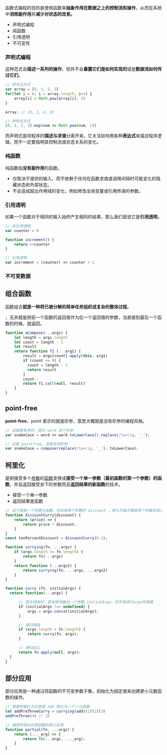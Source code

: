 函数式编程的目的是使用函数来**抽象作用在数据之上的控制流和操作**，从而在系统中**消除副作用**并**减少对状态的改变。**

- 声明式编程
- 纯函数
- 引用透明
- 不可变性



### 声明式编程

这种范式会**描述一系列的操作**，但并不会**暴露它们是如何实现的**或是**数据流如何传过它们**。

```JavaScript
// 命令式方式
var array = [0, 1, 2, 3]
for(let i = 0; i < array.length; i++) {
    array[i] = Math.pow(array[i], 2)
}

array; // [0, 1, 4, 9]

// 声明式方式
[0, 1, 2, 3].map(num => Math.pow(num, 2))

```

而声明式是将程序的**描述与求值**分离开来。它关注如何用各种**表达式**来描述程序逻辑，而不一定要指明其控制流或状态关系的变化。



### 纯函数

纯函数指**没有副作用**的函数。

- 仅取决于提供的输入，而不依赖于任何在函数求值或调用间隔时可能变化的隐藏状态和外部状态。
- 不会造成超出作用域的变化，例如修改全局变量或引用传递的参数。



### 引用透明

如果一个函数对于相同的输入始终产生相同的结果，那么我们就说它是**引用透明**。

```JavaScript
// 非引用透明
var counter = 0

function increment() {
    return ++counter
}

// 引用透明
var increment = (counter) => counter + 1
```



### 不可变数据







## 组合函数

函数组合**就是一种将已被分解的简单任务组织成复杂的整体过程**。

，无非就是把前一个函数的返回值作为后一个返回值的参数，当直接到最后一个函数的时候，就返回。

```JavaScript
function aCompose(...args) {
    let length = args.length
    let count = length - 1
    let result
    return function f1 (...arg1) {
        result = args[count].apply(this, arg1)
        if (count <= 0) {
          count = length - 1
          return result
        }
        count--
        return f1.call(null, result)
    }
}
```



## point-free

**point-free**，point 表示的就是形参，意思大概就是没有形参的编程风格。

```JavaScript
// 这就是有参的，因为 word 这个形参
var snakeCase = word => word.toLowerCase().replace(/\s+/ig, '_');

// 这是 pointfree，没有任何形参
var snakeCase = compose(replace(/\s+/ig, '_'), toLowerCase);
```



## 柯里化

是把接受多个[参数](https://link.juejin.im/?target=https%3A%2F%2Fzh.wikipedia.org%2Fw%2Findex.php%3Ftitle%3D%E5%BD%A2%E5%BC%8F%E5%8F%82%E6%95%B0%26action%3Dedit%26redlink%3D1)的[函数](https://link.juejin.im/?target=https%3A%2F%2Fzh.wikipedia.org%2Fwiki%2F%E5%87%BD%E6%95%B0)变换成**接受一个单一参数（最初函数的第一个参数）的函数**，并且返回接受余下的参数而且**返回结果的新函数**的技术。

- 接受一个单一参数
- 返回结果是函数

```JavaScript
// 这个就是一个柯里化函数，将本来两个参数的 discount ，转化为每次接收单个参数完成求职
function discountCurry(discount) {
    return (price) => {
        return price * discount;
    }
}
const tenPercentDiscount = discountCurry(0.1);
```

```JavaScript
function currying(fn, ...args) {
    if (args.length >= fn.length) {
        return fn(...args)
    }
    return function (...args2) {
        return currying(fn, ...args, ...args2)
    }
}
```

```js
function curry (fn, initialArgs) {
  return function(...args) {

      // 首次调用时，若未提供最后一个参数 initialArgs，则不用进行args的拼接
      if (initialArgs !== undefined) {
          args = args.concat(initialArgs);
      }

      // 递归调用
      if (args.length < fn.length) {
          return curry(fn, args);
      }

      // 递归出口
      return fn.apply(null, args);
  }
}

```

## 部分应用

部分应用是一种通过将函数的不可变参数子集，初始化为固定值来创建更小元数函数的操作。

```JavaScript
// 使用柯里化方式来使 add 转化为一个一元函数
let addPreThreeCurry = currying(add)(1)(2)(3)
addPreThree(4) // 10
```

```JavaScript
// 通用的部分应用函数的核心实现
function partial(fn, ...args) {
    return (..._arg) => {
        return fn(...args, ..._arg);
    }
}
```

